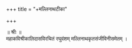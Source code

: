+++
title = "+मल्लिनाथटीका"

+++



॥ श्रीः ॥  
महाकविश्रीकालिदासविरचितं रघुवंशम् मल्लिनाथकृतसंजीविनीसमेतम् ।  
